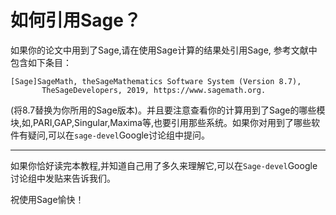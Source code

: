 如何引用Sage？
===

如果你的论文中用到了Sage,请在使用Sage计算的结果处引用Sage,
参考文献中包含如下条目：
```
[Sage]SageMath, theSageMathematics Software System (Version 8.7),
       TheSageDevelopers, 2019, https://www.sagemath.org.
```
(将8.7替换为你所用的Sage版本)。并且要注意查看你的计算用到了Sage的哪些模块,如,PARI,GAP,Singular,Maxima等,也要引用那些系统。如果你对用到了哪些软件有疑问,可以在`sage-devel`Google讨论组中提问。

-------

如果你恰好读完本教程,并知道自己用了多久来理解它,可以在`Sage-devel`Google讨论组中发贴来告诉我们。

祝使用Sage愉快！
